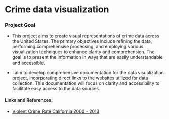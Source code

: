# Crime data visualization

### **Project Goal** 
- 
  This project aims to create visual representations of crime data across the United States. The primary objectives include refining the data, performing comprehensive processing, and employing various visualization techniques to enhance clarity and comprehension. The goal is to present the information in ways that are easily understandable and accessible.

- I aim to develop comprehensive documentation for the data visualization project, incorporating direct links to the websites utilized for data collection. This documentation will focus on clarity and accessibility to facilitate easy access to the data sources.


#### Links and References: 
- <a href="https://catalog.data.gov/dataset/violent-crime-rate-e971e/resource/9676b08c-92c7-4803-94fc-1cb80ed67179"> Violent Crime Rate California 2000 - 2013 </a>